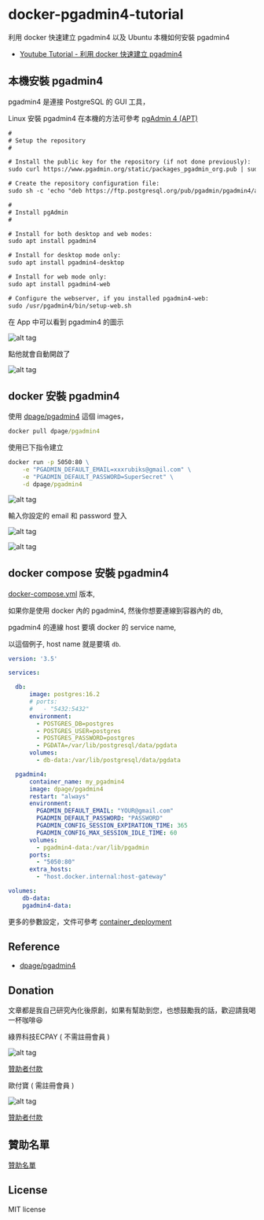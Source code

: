 # docker-pgadmin4-tutorial

利用 docker 快速建立 pgadmin4 以及 Ubuntu 本機如何安裝 pgadmin4

* [Youtube Tutorial - 利用 docker 快速建立 pgadmin4](https://youtu.be/uewKHemeipE)

## 本機安裝 pgadmin4

pgadmin4 是連接 PostgreSQL 的 GUI 工具，

Linux 安裝 pgadmin4 在本機的方法可參考 [pgAdmin 4 (APT)](https://www.pgadmin.org/download/pgadmin-4-apt/)

```txt
#
# Setup the repository
#

# Install the public key for the repository (if not done previously):
sudo curl https://www.pgadmin.org/static/packages_pgadmin_org.pub | sudo apt-key add

# Create the repository configuration file:
sudo sh -c 'echo "deb https://ftp.postgresql.org/pub/pgadmin/pgadmin4/apt/$(lsb_release -cs) pgadmin4 main" > /etc/apt/sources.list.d/pgadmin4.list && apt update'

#
# Install pgAdmin
#

# Install for both desktop and web modes:
sudo apt install pgadmin4

# Install for desktop mode only:
sudo apt install pgadmin4-desktop

# Install for web mode only:
sudo apt install pgadmin4-web

# Configure the webserver, if you installed pgadmin4-web:
sudo /usr/pgadmin4/bin/setup-web.sh
```

在 App 中可以看到 pgadmin4 的圖示

![alt tag](https://i.imgur.com/aPFxORg.png)

點他就會自動開啟了

![alt tag](https://i.imgur.com/y9KAk7R.png)

## docker 安裝 pgadmin4

使用 [dpage/pgadmin4](https://hub.docker.com/r/dpage/pgadmin4/) 這個 images，

```cmd
docker pull dpage/pgadmin4
```
使用已下指令建立

```cmd
docker run -p 5050:80 \
    -e "PGADMIN_DEFAULT_EMAIL=xxxrubiks@gmail.com" \
    -e "PGADMIN_DEFAULT_PASSWORD=SuperSecret" \
    -d dpage/pgadmin4
```

![alt tag](https://i.imgur.com/gEmZWsw.png)

輸入你設定的 email 和 password 登入

![alt tag](https://i.imgur.com/YLzy9QP.png)

![alt tag](https://i.imgur.com/nylk0Em.png)

## docker compose 安裝 pgadmin4

[docker-compose.yml](https://github.com/twtrubiks/docker-pgadmin4-tutorial/blob/master/docker-compose.yml) 版本,

如果你是使用 docker 內的 pgadmin4, 然後你想要連線到容器內的 db,

pgadmin4 的連線 host 要填 docker 的 service name,

以這個例子, host name 就是要填 `db`.

```yml
version: '3.5'

services:

  db:
      image: postgres:16.2
      # ports:
      #   - "5432:5432"
      environment:
        - POSTGRES_DB=postgres
        - POSTGRES_USER=postgres
        - POSTGRES_PASSWORD=postgres
        - PGDATA=/var/lib/postgresql/data/pgdata
      volumes:
        - db-data:/var/lib/postgresql/data/pgdata

  pgadmin4:
      container_name: my_pgadmin4
      image: dpage/pgadmin4
      restart: "always"
      environment:
        PGADMIN_DEFAULT_EMAIL: "YOUR@gmail.com"
        PGADMIN_DEFAULT_PASSWORD: "PASSWORD"
        PGADMIN_CONFIG_SESSION_EXPIRATION_TIME: 365
        PGADMIN_CONFIG_MAX_SESSION_IDLE_TIME: 60
      volumes:
        - pgadmin4-data:/var/lib/pgadmin
      ports:
        - "5050:80"
      extra_hosts:
        - "host.docker.internal:host-gateway"

volumes:
    db-data:
    pgadmin4-data:

```

更多的參數設定，文件可參考 [container_deployment](https://www.pgadmin.org/docs/pgadmin4/latest/container_deployment.html)

## Reference

* [dpage/pgadmin4](https://hub.docker.com/r/dpage/pgadmin4/)

## Donation

文章都是我自己研究內化後原創，如果有幫助到您，也想鼓勵我的話，歡迎請我喝一杯咖啡:laughing:

綠界科技ECPAY ( 不需註冊會員 )

![alt tag](https://payment.ecpay.com.tw/Upload/QRCode/201906/QRCode_672351b8-5ab3-42dd-9c7c-c24c3e6a10a0.png)

[贊助者付款](http://bit.ly/2F7Jrha)

歐付寶 ( 需註冊會員 )

![alt tag](https://i.imgur.com/LRct9xa.png)

[贊助者付款](https://payment.opay.tw/Broadcaster/Donate/9E47FDEF85ABE383A0F5FC6A218606F8)

## 贊助名單

[贊助名單](https://github.com/twtrubiks/Thank-you-for-donate)

## License

MIT license

